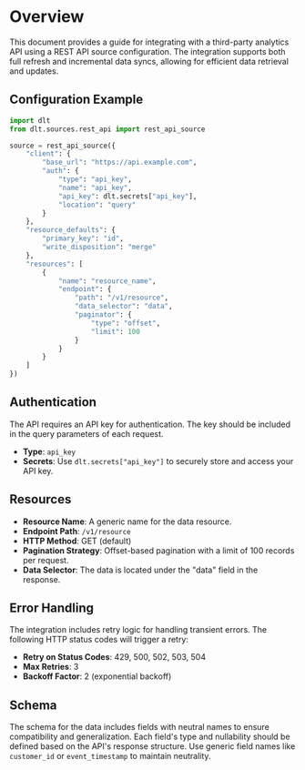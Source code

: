 # Overview

This document provides a guide for integrating with a third-party analytics API using a REST API source configuration. The integration supports both full refresh and incremental data syncs, allowing for efficient data retrieval and updates.

## Configuration Example

```python
import dlt
from dlt.sources.rest_api import rest_api_source

source = rest_api_source({
    "client": {
        "base_url": "https://api.example.com",
        "auth": {
            "type": "api_key",
            "name": "api_key",
            "api_key": dlt.secrets["api_key"],
            "location": "query"
        }
    },
    "resource_defaults": {
        "primary_key": "id",
        "write_disposition": "merge"
    },
    "resources": [
        {
            "name": "resource_name",
            "endpoint": {
                "path": "/v1/resource",
                "data_selector": "data",
                "paginator": {
                    "type": "offset",
                    "limit": 100
                }
            }
        }
    ]
})
```

## Authentication

The API requires an API key for authentication. The key should be included in the query parameters of each request.

- **Type**: `api_key`
- **Secrets**: Use `dlt.secrets["api_key"]` to securely store and access your API key.

## Resources

- **Resource Name**: A generic name for the data resource.
- **Endpoint Path**: `/v1/resource`
- **HTTP Method**: GET (default)
- **Pagination Strategy**: Offset-based pagination with a limit of 100 records per request.
- **Data Selector**: The data is located under the "data" field in the response.

## Error Handling

The integration includes retry logic for handling transient errors. The following HTTP status codes will trigger a retry:

- **Retry on Status Codes**: 429, 500, 502, 503, 504
- **Max Retries**: 3
- **Backoff Factor**: 2 (exponential backoff)

## Schema

The schema for the data includes fields with neutral names to ensure compatibility and generalization. Each field's type and nullability should be defined based on the API's response structure. Use generic field names like `customer_id` or `event_timestamp` to maintain neutrality.